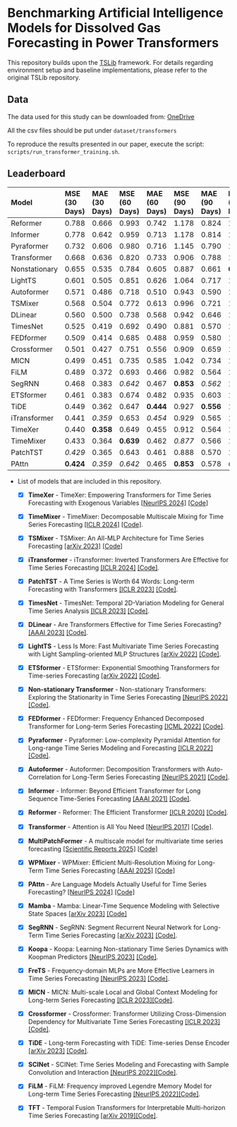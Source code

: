 # Benchmarking Artificial Intelligence Models for Dissolved Gas Forecasting in Power Transformers
This repository builds upon the [TSLib](https://github.com/thuml/Time-Series-Library) framework. For details regarding environment setup and baseline implementations, please refer to the original TSLib repository.

## Data
The data used for this study can be downloaded from: [OneDrive](https://indiana-my.sharepoint.com/:u:/g/personal/meocakir_iu_edu/EZhjgHwuw1BDlE6AQHBk8m8B42_WykHjwViLyh3Rvm-SwQ?e=KCKGi8)

All the csv files should be put under `dataset/transformers`

To reproduce the results presented in our paper, execute the script: `scripts/run_transformer_training.sh`.


## Leaderboard
| Model         | MSE (30 Days)     | MAE (30 Days)     | MSE (60 Days)     | MAE (60 Days)     | MSE (90 Days)     | MAE (90 Days)     | MSE (120 Days)    | MAE (120 Days)    |
|:--------------|:------------------|:------------------|:------------------|:------------------|:------------------|:------------------|:------------------|:------------------|
| Reformer      | 0.788             | 0.666             | 0.993             | 0.742             | 1.178             | 0.824             | 1.297             | 0.894             |
| Informer      | 0.778             | 0.642             | 0.959             | 0.713             | 1.178             | 0.814             | 1.200             | 0.894             |
| Pyraformer    | 0.732             | 0.606             | 0.980             | 0.716             | 1.145             | 0.790             | 1.155             | 0.822             |
| Transformer   | 0.668             | 0.636             | 0.820             | 0.733             | 0.906             | 0.788             | 1.020             | 0.837             |
| Nonstationary | 0.655             | 0.535             | 0.784             | 0.605             | 0.887             | 0.661             | **0.933**         | 0.681             |
| LightTS       | 0.601             | 0.505             | 0.851             | 0.626             | 1.064             | 0.717             | 1.196             | 0.785             |
| Autoformer    | 0.571             | 0.486             | 0.718             | 0.510             | 0.943             | 0.590             | 1.118             | 0.649             |
| TSMixer       | 0.568             | 0.504             | 0.772             | 0.613             | 0.996             | 0.721             | 1.151             | 0.804             |
| DLinear       | 0.560             | 0.500             | 0.738             | 0.568             | 0.942             | 0.646             | 1.051             | 0.675             |
| TimesNet      | 0.525             | 0.419             | 0.692             | 0.490             | 0.881             | 0.570             | 1.012             | **0.614**         |
| FEDformer     | 0.509             | 0.414             | 0.685             | 0.488             | 0.959             | 0.580             | 1.123             | 0.629             |
| Crossformer   | 0.501             | 0.427             | 0.751             | 0.556             | 0.909             | 0.659             | 1.026             | 0.732             |
| MICN          | 0.499             | 0.451             | 0.735             | 0.585             | 1.042             | 0.734             | 1.235             | 0.823             |
| FiLM          | 0.489             | 0.372             | 0.693             | 0.466             | 0.982             | 0.564             | 1.055             | 0.617             |
| SegRNN        | 0.468             | 0.383             | _0.642_           | 0.467             | **0.853**         | _0.562_           | 1.001             | 0.621             |
| ETSformer     | 0.461             | 0.383             | 0.674             | 0.482             | 0.935             | 0.603             | 1.103             | 0.656             |
| TiDE          | 0.449             | 0.362             | 0.647             | **0.444**         | 0.927             | **0.556**         | 1.102             | 0.617             |
| iTransformer  | 0.441             | _0.359_           | 0.653             | _0.454_           | 0.929             | 0.565             | 1.111             | 0.625             |
| TimeXer       | 0.440             | **0.358**         | 0.649             | 0.455             | 0.912             | 0.564             | 1.089             | 0.620             |
| TimeMixer     | 0.433             | 0.364             | **0.639**         | 0.462             | _0.877_           | 0.566             | 1.010             | _0.616_           |
| PatchTST      | _0.429_           | 0.365             | 0.643             | 0.461             | 0.888             | 0.570             | 1.020             | 0.625             |
| PAttn         | **0.424**         | _0.359_           | _0.642_           | 0.465             | **0.853**         | 0.578             | _0.959_           | 0.622             |



* List of models that are included in this repository. 

  - [x] **TimeXer** - TimeXer: Empowering Transformers for Time Series Forecasting with Exogenous Variables [[NeurIPS 2024]](https://arxiv.org/abs/2402.19072) [[Code]](https://github.com/thuml/Time-Series-Library/blob/main/models/TimeXer.py)
  - [x] **TimeMixer** - TimeMixer: Decomposable Multiscale Mixing for Time Series Forecasting [[ICLR 2024]](https://openreview.net/pdf?id=7oLshfEIC2) [[Code]](https://github.com/thuml/Time-Series-Library/blob/main/models/TimeMixer.py).
  - [x] **TSMixer** - TSMixer: An All-MLP Architecture for Time Series Forecasting [[arXiv 2023]](https://arxiv.org/pdf/2303.06053.pdf) [[Code]](https://github.com/thuml/Time-Series-Library/blob/main/models/TSMixer.py)
  - [x] **iTransformer** - iTransformer: Inverted Transformers Are Effective for Time Series Forecasting [[ICLR 2024]](https://arxiv.org/abs/2310.06625) [[Code]](https://github.com/thuml/Time-Series-Library/blob/main/models/iTransformer.py).
  - [x] **PatchTST** - A Time Series is Worth 64 Words: Long-term Forecasting with Transformers [[ICLR 2023]](https://openreview.net/pdf?id=Jbdc0vTOcol) [[Code]](https://github.com/thuml/Time-Series-Library/blob/main/models/PatchTST.py).
  - [x] **TimesNet** - TimesNet: Temporal 2D-Variation Modeling for General Time Series Analysis [[ICLR 2023]](https://openreview.net/pdf?id=ju_Uqw384Oq) [[Code]](https://github.com/thuml/Time-Series-Library/blob/main/models/TimesNet.py).
  - [x] **DLinear** - Are Transformers Effective for Time Series Forecasting? [[AAAI 2023]](https://arxiv.org/pdf/2205.13504.pdf) [[Code]](https://github.com/thuml/Time-Series-Library/blob/main/models/DLinear.py).
  - [x] **LightTS** - Less Is More: Fast Multivariate Time Series Forecasting with Light Sampling-oriented MLP Structures [[arXiv 2022]](https://arxiv.org/abs/2207.01186) [[Code]](https://github.com/thuml/Time-Series-Library/blob/main/models/LightTS.py).
  - [x] **ETSformer** - ETSformer: Exponential Smoothing Transformers for Time-series Forecasting [[arXiv 2022]](https://arxiv.org/abs/2202.01381) [[Code]](https://github.com/thuml/Time-Series-Library/blob/main/models/ETSformer.py).
  - [x] **Non-stationary Transformer** - Non-stationary Transformers: Exploring the Stationarity in Time Series Forecasting [[NeurIPS 2022]](https://openreview.net/pdf?id=ucNDIDRNjjv) [[Code]](https://github.com/thuml/Time-Series-Library/blob/main/models/Nonstationary_Transformer.py).
  - [x] **FEDformer** - FEDformer: Frequency Enhanced Decomposed Transformer for Long-term Series Forecasting [[ICML 2022]](https://proceedings.mlr.press/v162/zhou22g.html) [[Code]](https://github.com/thuml/Time-Series-Library/blob/main/models/FEDformer.py).
  - [x] **Pyraformer** - Pyraformer: Low-complexity Pyramidal Attention for Long-range Time Series Modeling and Forecasting [[ICLR 2022]](https://openreview.net/pdf?id=0EXmFzUn5I) [[Code]](https://github.com/thuml/Time-Series-Library/blob/main/models/Pyraformer.py).
  - [x] **Autoformer** - Autoformer: Decomposition Transformers with Auto-Correlation for Long-Term Series Forecasting [[NeurIPS 2021]](https://openreview.net/pdf?id=I55UqU-M11y) [[Code]](https://github.com/thuml/Time-Series-Library/blob/main/models/Autoformer.py).
  - [x] **Informer** - Informer: Beyond Efficient Transformer for Long Sequence Time-Series Forecasting [[AAAI 2021]](https://ojs.aaai.org/index.php/AAAI/article/view/17325/17132) [[Code]](https://github.com/thuml/Time-Series-Library/blob/main/models/Informer.py).
  - [x] **Reformer** - Reformer: The Efficient Transformer [[ICLR 2020]](https://openreview.net/forum?id=rkgNKkHtvB) [[Code]](https://github.com/thuml/Time-Series-Library/blob/main/models/Reformer.py).
  - [x] **Transformer** - Attention is All You Need [[NeurIPS 2017]](https://proceedings.neurips.cc/paper/2017/file/3f5ee243547dee91fbd053c1c4a845aa-Paper.pdf) [[Code]](https://github.com/thuml/Time-Series-Library/blob/main/models/Transformer.py).
  - [x] **MultiPatchFormer** - A multiscale model for multivariate time series forecasting [[Scientific Reports 2025]](https://www.nature.com/articles/s41598-024-82417-4) [[Code]](https://github.com/thuml/Time-Series-Library/blob/main/models/MultiPatchFormer.py)
  - [x] **WPMixer** - WPMixer: Efficient Multi-Resolution Mixing for Long-Term Time Series Forecasting [[AAAI 2025]](https://arxiv.org/abs/2412.17176) [[Code]](https://github.com/thuml/Time-Series-Library/blob/main/models/WPMixer.py)
  - [x] **PAttn** - Are Language Models Actually Useful for Time Series Forecasting? [[NeurIPS 2024]](https://arxiv.org/pdf/2406.16964) [[Code]](https://github.com/thuml/Time-Series-Library/blob/main/models/PAttn.py)
  - [x] **Mamba** - Mamba: Linear-Time Sequence Modeling with Selective State Spaces [[arXiv 2023]](https://arxiv.org/abs/2312.00752) [[Code]](https://github.com/thuml/Time-Series-Library/blob/main/models/Mamba.py)
  - [x] **SegRNN** - SegRNN: Segment Recurrent Neural Network for Long-Term Time Series Forecasting [[arXiv 2023]](https://arxiv.org/abs/2308.11200.pdf) [[Code]](https://github.com/thuml/Time-Series-Library/blob/main/models/SegRNN.py).
  - [x] **Koopa** - Koopa: Learning Non-stationary Time Series Dynamics with Koopman Predictors [[NeurIPS 2023]](https://arxiv.org/pdf/2305.18803.pdf) [[Code]](https://github.com/thuml/Time-Series-Library/blob/main/models/Koopa.py).
  - [x] **FreTS** - Frequency-domain MLPs are More Effective Learners in Time Series Forecasting [[NeurIPS 2023]](https://arxiv.org/pdf/2311.06184.pdf) [[Code]](https://github.com/thuml/Time-Series-Library/blob/main/models/FreTS.py).
  - [x] **MICN** - MICN: Multi-scale Local and Global Context Modeling for Long-term Series Forecasting [[ICLR 2023]](https://openreview.net/pdf?id=zt53IDUR1U)[[Code]](https://github.com/thuml/Time-Series-Library/blob/main/models/MICN.py).
  - [x] **Crossformer** - Crossformer: Transformer Utilizing Cross-Dimension Dependency for Multivariate Time Series Forecasting [[ICLR 2023]](https://openreview.net/pdf?id=vSVLM2j9eie)[[Code]](https://github.com/thuml/Time-Series-Library/blob/main/models/Crossformer.py).
  - [x] **TiDE** - Long-term Forecasting with TiDE: Time-series Dense Encoder [[arXiv 2023]](https://arxiv.org/pdf/2304.08424.pdf) [[Code]](https://github.com/thuml/Time-Series-Library/blob/main/models/TiDE.py).
  - [x] **SCINet** - SCINet: Time Series Modeling and Forecasting with Sample Convolution and Interaction [[NeurIPS 2022]](https://openreview.net/pdf?id=AyajSjTAzmg)[[Code]](https://github.com/thuml/Time-Series-Library/blob/main/models/SCINet.py).
  - [x] **FiLM** - FiLM: Frequency improved Legendre Memory Model for Long-term Time Series Forecasting [[NeurIPS 2022]](https://openreview.net/forum?id=zTQdHSQUQWc)[[Code]](https://github.com/thuml/Time-Series-Library/blob/main/models/FiLM.py).
  - [x] **TFT** - Temporal Fusion Transformers for Interpretable Multi-horizon Time Series Forecasting [[arXiv 2019]](https://arxiv.org/abs/1912.09363)[[Code]](https://github.com/thuml/Time-Series-Library/blob/main/models/TemporalFusionTransformer.py). 
 
